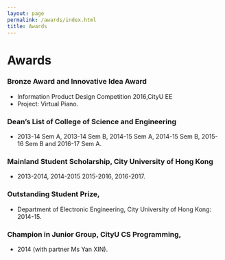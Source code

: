 ```yaml
---
layout: page
permalink: /awards/index.html
title: Awards
---
```


# Awards

### Bronze Award and Innovative Idea Award
  - Information Product Design Competition 2016,CityU EE 
  - Project: Virtual Piano.
### Dean’s List of College of Science and Engineering
  - 2013-14 Sem A, 2013-14 Sem B, 2014-15 Sem A, 2014-15 Sem B, 2015-16 Sem B and 2016-17 Sem A.
### Mainland Student Scholarship, City University of Hong Kong
  - 2013-2014, 2014-2015 2015-2016, 2016-2017.
### Outstanding Student Prize, 
  - Department of Electronic Engineering, City University of Hong Kong: 2014-15.
 ### Champion in Junior Group,  CityU CS Programming, 
  - 2014 (with partner Ms Yan XIN).